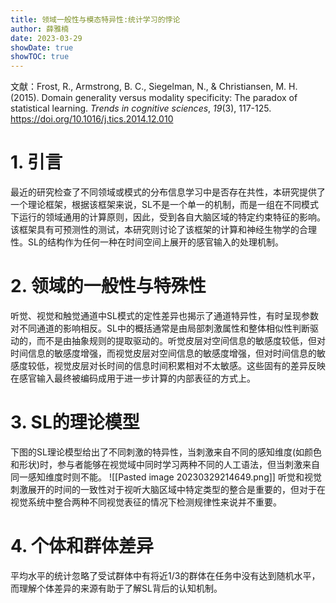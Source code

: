 ```yaml
---
title: 领域一般性与模态特异性:统计学习的悖论
author: 薛雅楠
date: 2023-03-29
showDate: true
showTOC: true
---
```

文献：Frost, R., Armstrong, B. C., Siegelman, N., & Christiansen, M. H. (2015). Domain generality versus modality specificity: The paradox of statistical learning. _Trends in cognitive sciences_, _19_(3), 117-125.
https://doi.org/10.1016/j.tics.2014.12.010
# 1. 引言
最近的研究检查了不同领域或模式的分布信息学习中是否存在共性，本研究提供了一个理论框架，根据该框架来说，SL不是一个单一的机制，而是一组在不同模式下运行的领域通用的计算原则，因此，受到各自大脑区域的特定约束特征的影响。该框架具有可预测性的测试，本研究则讨论了该框架的计算和神经生物学的合理性。SL的结构作为任何一种在时间空间上展开的感官输入的处理机制。
# 2. 领域的一般性与特殊性
听觉、视觉和触觉通道中SL模式的定性差异也揭示了通道特异性，有时呈现参数对不同通道的影响相反。SL中的概括通常是由局部刺激属性和整体相似性判断驱动的，而不是由抽象规则的提取驱动的。听觉皮层对空间信息的敏感度较低，但对时间信息的敏感度增强，而视觉皮层对空间信息的敏感度增强，但对时间信息的敏感度较低，视觉皮层对长时间的信息时间积累相对不太敏感。这些固有的差异反映在感官输入最终被编码成用于进一步计算的内部表征的方式上。
# 3. SL的理论模型
下图的SL理论模型给出了不同刺激的特异性，当刺激来自不同的感知维度(如颜色和形状)时，参与者能够在视觉域中同时学习两种不同的人工语法，但当刺激来自同一感知维度时则不能。
![[Pasted image 20230329214649.png]]
听觉和视觉刺激展开的时间的一致性对于视听大脑区域中特定类型的整合是重要的，但对于在视觉系统中整合两种不同视觉表征的情况下检测规律性来说并不重要。
# 4. 个体和群体差异
平均水平的统计忽略了受试群体中有将近1/3的群体在任务中没有达到随机水平，而理解个体差异的来源有助于了解SL背后的认知机制。